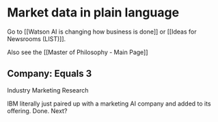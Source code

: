 # Market data in plain language

Go to [[Watson AI is changing how business is done]] or [[Ideas for Newsrooms (LIST)]]. 

Also see the [[Master of Philosophy - Main Page]]

## Company: Equals 3

Industry Marketing Research

IBM literally just paired up with a marketing AI company and added to its offering. Done. Next?